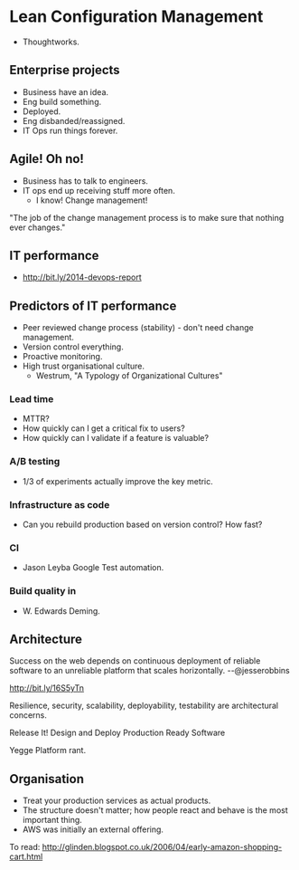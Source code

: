 # Lean Configuration Management
- Thoughtworks.

## Enterprise projects
- Business have an idea.
- Eng build something.
- Deployed.
- Eng disbanded/reassigned.
- IT Ops run things forever.

## Agile! Oh no!
- Business has to talk to engineers.
- IT ops end up receiving stuff more often.
   - I know! Change management!

"The job of the change management process is to make sure that nothing ever changes."

## IT performance
- http://bit.ly/2014-devops-report

## Predictors of IT performance
- Peer reviewed change process (stability) - don't need change management.
- Version control everything.
- Proactive monitoring.
- High trust organisational culture.
   - Westrum, "A Typology of Organizational Cultures"

### Lead time
- MTTR?
- How quickly can I get a critical fix to users?
- How quickly can I validate if a feature is valuable?

### A/B testing
- 1/3 of experiments actually improve the key metric.

### Infrastructure as code
- Can you rebuild production based on version control? How fast?

### CI
- Jason Leyba Google Test automation.

### Build quality in
- W. Edwards Deming.


## Architecture
Success on the web depends on continuous deployment of reliable software to an unreliable platform that scales horizontally. --@jesserobbins

http://bit.ly/16S5yTn

Resilience, security, scalability, deployability, testability are architectural
concerns.

Release It! Design and Deploy Production Ready Software

Yegge Platform rant.

## Organisation
- Treat your production services as actual products.
- The structure doesn't matter; how people react and behave is the most
  important thing.
- AWS was initially an external offering.

To read: http://glinden.blogspot.co.uk/2006/04/early-amazon-shopping-cart.html
